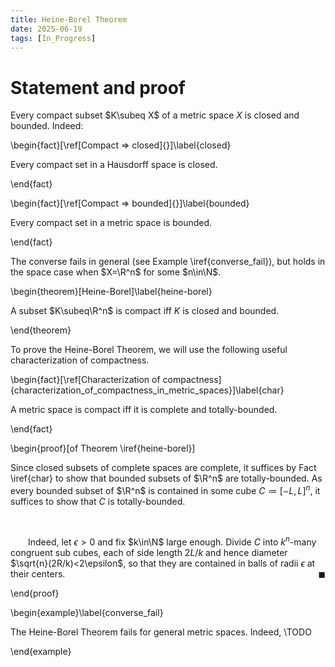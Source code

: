 ```yaml
---
title: Heine-Borel Theorem
date: 2025-06-19
tags: [In_Progress]
---
```


# Statement and proof

Every compact subset $K\subeq X$ of a metric space $X$ is closed and bounded. Indeed:

\begin{fact}[\ref[Compact $\Rightarrow$ closed]{}]\label{closed}

Every compact set in a Hausdorff space is closed.

\end{fact}

\begin{fact}[\ref[Compact $\Rightarrow$ bounded]{}]\label{bounded}

Every compact set in a metric space is bounded.

\end{fact}

The converse fails in general (see Example \iref{converse_fail}), but holds in the space case when $X=\R^n$ for some $n\in\N$.

\begin{theorem}[Heine-Borel]\label{heine-borel}

A subset $K\subeq\R^n$ is compact iff $K$ is closed and bounded.

\end{theorem}

To prove the Heine-Borel Theorem, we will use the following useful characterization of compactness.

\begin{fact}[\ref[Characterization of compactness]{characterization_of_compactness_in_metric_spaces}]\label{char}

A metric space is compact iff it is complete and totally-bounded.

\end{fact}

<div class="space"></div>

\begin{proof}[of Theorem \iref{heine-borel}]

Since closed subsets of complete spaces are complete, it suffices by Fact \iref{char} to show that bounded subsets of $\R^n$ are totally-bounded. As every bounded subset of $\R^n$ is contained in some cube $C\coloneqq[-L,L]^n$, it suffices to show that $C$ is totally-bounded.

<br>

&emsp;&emsp;Indeed, let $\epsilon>0$ and fix $k\in\N$ large enough. Divide $C$ into $k^n$-many congruent sub cubes, each of side length $2L/k$ and hence diameter $\sqrt{n}(2R/k)<2\epsilon$, so that they are contained in balls of radii $\epsilon$ at their centers.<span style="float:right;">$\blacksquare$</span>

\end{proof}

\begin{example}\label{converse_fail}

The Heine-Borel Theorem fails for general metric spaces. Indeed, \TODO

\end{example}
